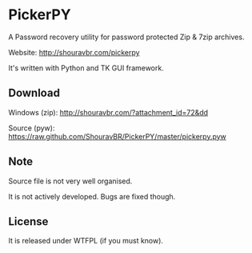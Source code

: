 PickerPY
========

A Password recovery utility for password protected Zip &amp; 7zip archives.

Website: http://shouravbr.com/pickerpy

It's written with Python and TK GUI framework.

Download
--------
Windows (zip): http://shouravbr.com/?attachment_id=72&dd

Source (pyw): https://raw.github.com/ShouravBR/PickerPY/master/pickerpy.pyw

Note
----
Source file is not very well organised.

It is not actively developed. Bugs are fixed though.

License
-------
It is released under WTFPL (if you must know).
